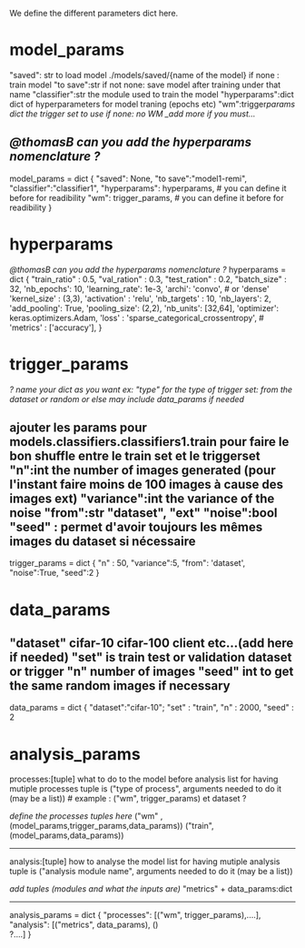 We define the different parameters dict here.

# model_params

"saved": str to load model ./models/saved/{name of the model} if none : train model
"to save":str if not none: save model after training under that name
"classifier":str the module used to train the model
"hyperparams":dict dict of hyperparameters for model traning (epochs etc)
"wm":trigger*params dict the trigger set to use if none: no WM
\_add more if you must...*

## _@thomasB can you add the hyperparams nomenclature ?_

model_params = dict
{
"saved": None,
"to save":"model1-remi",
"classifier":"classifier1",
"hyperparams": hyperparams, # you can define it before for readibility
"wm": trigger_params, # you can define it before for readibility
}

# hyperparams

_@thomasB can you add the hyperparams nomenclature ?_
hyperparams = dict
{
"train_ratio" : 0.5,
"val_ration" : 0.3,
"test_ration" : 0.2,
"batch_size" : 32,
'nb_epochs': 10,
'learning_rate': 1e-3,
'archi': 'convo', # or 'dense'
'kernel_size' : (3,3),
'activation' : 'relu',
'nb_targets' : 10,
'nb_layers': 2,
'add_pooling': True,
'pooling_size': (2,2),
'nb_units': [32,64],
'optimizer': keras.optimizers.Adam,
'loss' : 'sparse_categorical_crossentropy', # 'metrics' : ['accuracy'],
}

# trigger_params

_? name your dict as you want ex: "type" for the type of trigger set: from the dataset or random or else_
_may include data_params if needed_

ajouter les params pour models.classifiers.classifiers1.train pour faire le bon shuffle entre le train set et le triggerset
"n":int the number of images generated (pour l'instant faire moins de 100 images à cause des images ext)
"variance":int the variance of the noise
"from":str "dataset", "ext"
"noise":bool
"seed" : permet d'avoir toujours les mêmes images du dataset si nécessaire
------------------------------------------------------------------------------
trigger_params = dict
{
    "n" : 50,
    "variance":5,
    "from": 'dataset',
    "noise":True,
    "seed":2
}

# data_params

"dataset" cifar-10 cifar-100 client etc...(add here if needed)
"set" is train test or validation dataset or trigger
"n" number of images
"seed" int to get the same random images if necessary
------------------------------------------------------------------------------
data_params = dict
{
    "dataset":"cifar-10";
    "set" : "train",
    "n" : 2000,
    "seed" : 2


# analysis_params

processes:[tuple] what to do to the model before analysis
list for having mutiple processes
tuple is ("type of process", arguments needed to do it (may be a list)) # example : ("wm", trigger_params) et dataset ?

_define the processes tuples here_
("wm" , (model_params,trigger_params,data_params))
("train", (model_params,data_params))

---

analysis:[tuple] how to analyse the model
list for having mutiple analysis
tuple is ("analysis module name", arguments needed to do it (may be a list))

_add tuples (modules and what the inputs are)_
"metrics" + data_params:dict

---

analysis_params = dict
{
"processes": [("wm", trigger_params),....],
"analysis": [("metrics", data_params),
             ()   
                ?....]
}
